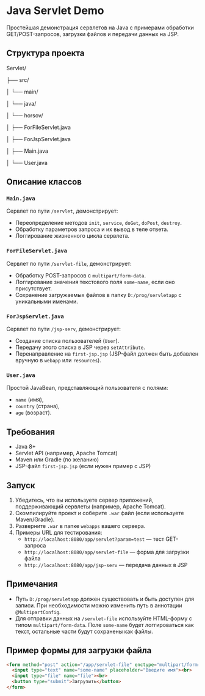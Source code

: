 # Java Servlet Demo

Простейшая демонстрация сервлетов на Java с примерами обработки GET/POST-запросов, загрузки файлов и передачи данных на JSP.

## Структура проекта

Servlet/

├── src/

│ └── main/

│ └── java/

│ └── horsov/

│ ├── ForFileServlet.java

│ ├── ForJspServlet.java

│ ├── Main.java

│ └── User.java


## Описание классов

### `Main.java`
Сервлет по пути `/servlet`, демонстрирует:
- Переопределение методов `init`, `service`, `doGet`, `doPost`, `destroy`.
- Обработку параметров запроса и их вывод в теле ответа.
- Логгирование жизненного цикла сервлета.

### `ForFileServlet.java`
Сервлет по пути `/servlet-file`, демонстрирует:
- Обработку POST-запросов с `multipart/form-data`.
- Логгирование значения текстового поля `some-name`, если оно присутствует.
- Сохранение загружаемых файлов в папку `D:/prog/servletapp` с уникальными именами.

### `ForJspServlet.java`
Сервлет по пути `/jsp-serv`, демонстрирует:
- Создание списка пользователей (`User`).
- Передачу этого списка в JSP через `setAttribute`.
- Перенаправление на `first-jsp.jsp` (JSP-файл должен быть добавлен вручную в `webapp` или `resources`).

### `User.java`
Простой JavaBean, представляющий пользователя с полями:
- `name` (имя),
- `country` (страна),
- `age` (возраст).

## Требования

- Java 8+
- Servlet API (например, Apache Tomcat)
- Maven или Gradle (по желанию)
- JSP-файл `first-jsp.jsp` (если нужен пример с JSP)

## Запуск

1. Убедитесь, что вы используете сервер приложений, поддерживающий сервлеты (например, Apache Tomcat).
2. Скомпилируйте проект и соберите `.war` файл (если используете Maven/Gradle).
3. Разверните `.war` в папке `webapps` вашего сервера.
4. Примеры URL для тестирования:
   - `http://localhost:8080/app/servlet?param=test` — тест GET-запроса
   - `http://localhost:8080/app/servlet-file` — форма для загрузки файла
   - `http://localhost:8080/app/jsp-serv` — передача данных в JSP

## Примечания

- Путь `D:/prog/servletapp` должен существовать и быть доступен для записи. При необходимости можно изменить путь в аннотации `@MultipartConfig`.
- Для отправки данных на `/servlet-file` используйте HTML-форму с типом `multipart/form-data`. Поле `some-name` будет логгироваться как текст, остальные части будут сохранены как файлы.

## Пример формы для загрузки файла

```html
<form method="post" action="/app/servlet-file" enctype="multipart/form-data">
  <input type="text" name="some-name" placeholder="Введите имя"><br>
  <input type="file" name="file"><br>
  <button type="submit">Загрузить</button>
</form>
